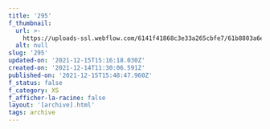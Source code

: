 ```yaml
---
title: '295'
f_thumbnail:
  url: >-
    https://uploads-ssl.webflow.com/6141f41868c3e33a265cbfe7/61b8803a6e1160404138a6a4_295.jpg
  alt: null
slug: '295'
updated-on: '2021-12-15T15:16:18.030Z'
created-on: '2021-12-14T11:30:06.591Z'
published-on: '2021-12-15T15:48:47.960Z'
f_status: false
f_category: XS
f_afficher-la-racine: false
layout: '[archive].html'
tags: archive
---
```



